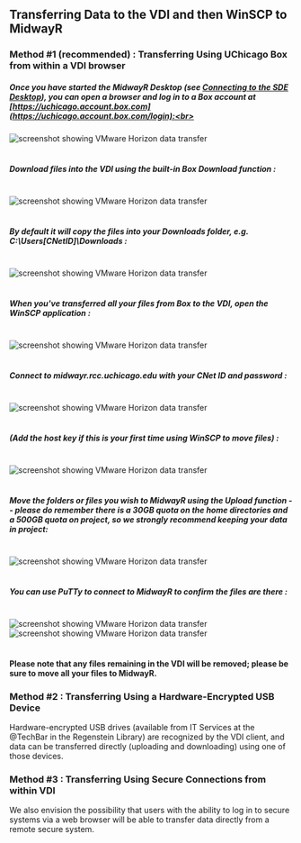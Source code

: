 ## Transferring Data to the VDI and then WinSCP to MidwayR

### Method #1 (recommended) : Transferring Using UChicago Box from within a VDI browser 		

##### Once you have started the MidwayR Desktop (see [Connecting to the SDE Desktop](../connecting/index.md)), you can open a browser and log in to a Box account at [https://uchicago.account.box.com](https://uchicago.account.box.com/login):<br><br>
![screenshot showing VMware Horizon data transfer](images/box_login.jpg)
<br><br>

##### Download files into the VDI using the built-in Box Download function :<br><br>
![screenshot showing VMware Horizon data transfer](images/box_download.jpg)
<br><br>

##### By default it will copy the files into your Downloads folder, e.g. C:\Users\[CNetID]\Downloads :<br><br>
![screenshot showing VMware Horizon data transfer](images/downloads.jpg)
<br><br>

##### When you've transferred all your files from Box to the VDI, open the WinSCP application : <br><br>
![screenshot showing VMware Horizon data transfer](images/winscp.jpg)
<br><br>

##### Connect to midwayr.rcc.uchicago.edu with your CNet ID and password :<br><br>
![screenshot showing VMware Horizon data transfer](images/winscp_upload1.jpg)
<br><br>

##### (Add the host key if this is your first time using WinSCP to move files) :<br><br>
![screenshot showing VMware Horizon data transfer](images/winscp_hostkey.jpg)
<br><br>

##### Move the folders or files you wish to MidwayR using the Upload function -- please do remember there is a 30GB quota on the home directories and a 500GB quota on project, so we strongly recommend keeping your data in project:<br><br>
![screenshot showing VMware Horizon data transfer](images/winscp_upload2.jpg)
<br><br>

##### You can use PuTTy to connect to MidwayR to confirm the files are there : <br><br>
![screenshot showing VMware Horizon data transfer](images/putty.jpg)
![screenshot showing VMware Horizon data transfer](images/putty_confirm.jpg)
<br><br>

#### Please note that any files remaining in the VDI will be removed; please be sure to move all your files to MidwayR.


### Method #2 : Transferring Using a Hardware-Encrypted USB Device

Hardware-encrypted USB drives (available from IT Services at the @TechBar in the Regenstein Library) are recognized by the VDI client, and data can be transferred directly (uploading and downloading) using one of those devices.


### Method #3 : Transferring Using Secure Connections from within VDI

We also envision the possibility that users with the ability to log in to secure systems via a web browser will be able to transfer data directly from a remote secure system.

<!--
### Method #4 : Transfers by RCC System Administrators

RCC Systems Administrators can also move data into a specific directory, but this process requires significant lead time as the data must be analyzed for security threats and verified before transfer.
-->
